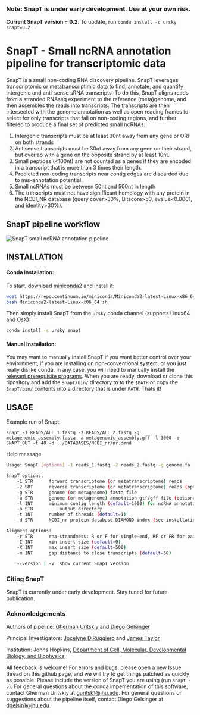 ### Note: SnapT is under early development. Use at your own risk.

**Current SnapT version = 0.2**. To update, run `conda install -c ursky snapt=0.2`

# SnapT - **S**mall **n**cRNA **a**nnotation **p**ipeline for **t**ranscriptomic data

 SnapT is a small non-coding RNA discovery pipeline. SnapT leverages transcriptomic or metatranscriptimic data to find, annotate, and quantify intergenic and anti-sense sRNA transcripts. To do this, SnapT aligns reads from a stranded RNAseq experiment to the reference (meta)genome, and then assembles the reads into transcripts. The transcripts are then intersected with the genome annotation as well as open reading frames to select for only transcripts that fall on non-coding regions, and further filtered to produce a final set of predicted small ncRNAs: 
 1. Intergenic transcripts must be at least 30nt away from any gene or ORF on both strands 
 2. Antisense transcripts must be 30nt away from any gene on their strand, but overlap with a gene on the opposite strand by at least 10nt. 
 3. Small peptides (<100nt) are not counted as a genes if they are encoded in a transcript that is more than 3 times their length. 
 4. Predicted non-coding transcripts near contig edges are discarded due to mis-annotation potential. 
 5. Small ncRNAs must be between 50nt and 500nt in length
 6. The transcripts must not have signifficant homology with any protein in the NCBI_NR database (query cover>30%, Bitscore>50, evalue<0.0001, and identity>30%).

## SnapT pipeline workflow
 ![SnapT small ncRNA annotation pipeline](https://i.imgur.com/rc1GJz2.png)


## INSTALLATION

#### Conda installation:
 To start, download [miniconda2](https://conda.io/miniconda.html) and install it:
 ``` bash
 wget https://repo.continuum.io/miniconda/Miniconda2-latest-Linux-x86_64.sh #FOR LIXUX
 bash Miniconda2-latest-Linux-x86_64.sh
 ```
 
 Then simply install SnapT from the `ursky` conda channel (supports Linux64 and OsX):
 ``` bash
 conda install -c ursky snapt
 ```
 
#### Manual installation:
 You may want to manually install SnapT if you want better control over your environment, if you are installing on non-conventional system, or you just really dislike conda. In any case, you will need to manually install the [relevant prerequisite programs](https://github.com/ursky/SnapT/blob/master/conda_pkg/meta.yaml). When you are ready, download or clone this ripository and add the `SnapT/bin/` directory to to the `$PATH` or copy the `SnapT/bin/` contents into a directory that is under `PATH`. Thats it! 
 
 
## USAGE
 Example run of Snapt:
 ```
 snapt -1 READS/ALL_1.fastq -2 READS/ALL_2.fastq -g metagenomic_assembly.fasta -a metagenomic_assembly.gff -l 3000 -o SNAPT_OUT -t 48 -d ../DATABASES/NCBI_nr/nr.dmnd
 ```
 
 Help message
```bash
Usage: SnapT [options] -1 reads_1.fastq -2 reads_2.fastq -g genome.fa -o output_dir

SnapT options:
	-1 STR		forward transcriptome (or metatranscriptome) reads
	-2 SRT		reverse transcriptome (or metatranscriptome) reads (optional)
	-g STR		genome (or metagenome) fasta file
	-a STR		genome (or metagenome) annotation gtf/gff file (optional, but recommended)
	-l INT		minimum contig length (default=1000) for ncRNA annotation
	-o STR          output directory
	-t INT		number of threads (default=1)
	-d STR		NCBI_nr protein database DIAMOND index (see installation instructions for details)

Aligment options:
	-r STR		rna-strandness: R or F for single-end, RF or FR for paired-end (default=FR)
	-I INT		min insert size (default=0)
	-X INT		max insert size (default=500)
	-m INT		gap distance to close transcripts (default=50)

	--version | -v	show current SnapT version
```

### Citing SnapT
SnapT is currently under early development. Stay tuned for future publication. 

### Acknowledgements
Authors of pipeline: [Gherman Uritskiy](https://github.com/ursky) and [Diego Gelsinger](https://github.com/dgelsin)

Principal Investigators: [Jocelyne DiRuggiero](http://bio.jhu.edu/directory/jocelyne-diruggiero/) and [James Taylor](http://bio.jhu.edu/directory/james-taylor/)

Institution: Johns Hopkins, [Department of Cell, Molecular, Developmental Biology, and Biophysics](http://cmdb.jhu.edu/) 

All feedback is welcome! For errors and bugs, please open a new Issue thread on this github page, and we will try to get things patched as quickly as possible. Please include the version of SnapT you are using (run `snapt -v`). For general questions about the conda impementation of this software, contact Gherman Uritskiy at guritsk1@jhu.edu. For general questions or suggestions about the pipeline itself, contact Diego Gelsinger at dgelsin1@jhu.edu. 


